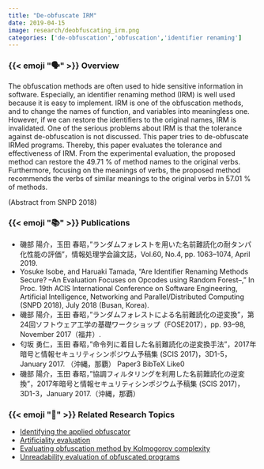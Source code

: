```yaml
---
title: "De-obfuscate IRM"
date: 2019-04-15
image: research/deobfuscating_irm.png
categories: ['de-obfuscation','obfuscation','identifier renaming']
---
```


### {{< emoji ":speaking_head:" >}} Overview

The obfuscation methods are often used to hide sensitive information in software.
Especially, an identifier renaming method (IRM) is well used because it is easy to implement.
IRM is one of the obfuscation methods, and to change the names of function, and variables into meaningless one.
However, if we can restore the identifiers to the original names, IRM is invalidated.
One of the serious problems about IRM is that the tolerance against de-obfuscation is not discussed. 
This paper tries to de-obfuscate IRMed programs.
Thereby, this paper evaluates the tolerance and effectiveness of IRM.
From the experimental evaluation, the proposed method can restore the 49.71 % of method names to the original verbs.
Furthermore, focusing on the meanings of verbs, the proposed method recommends the verbs of similar meanings to the original verbs in 57.01 % of methods.

(Abstract from SNPD 2018)

### {{< emoji ":books:" >}} Publications

* 磯部 陽介，玉田 春昭，”ランダムフォレストを用いた名前難読化の耐タンパ化性能の評価”，情報処理学会論文誌，Vol.60, No.4, pp. 1063–1074, April 2019.
* Yosuke Isobe, and Haruaki Tamada, “Are Identifier Renaming Methods Secure? –An Evaluation Focuses on Opcodes using Random Forest–,” In Proc. 19th ACIS International Conference on Software Engineering, Artificial Intelligence, Networking and Parallel/Distributed Computing (SNPD 2018), July 2018 (Busan, Korea).
* 磯部 陽介，玉田 春昭，”ランダムフォレストによる名前難読化の逆変換”，第24回ソフトウェア工学の基礎ワークショップ（FOSE2017），pp. 93–98, November 2017（福井）. 
* 匂坂 勇仁，玉田 春昭，”命令列に着目した名前難読化の逆変換手法”，2017年暗号と情報セキュリティシンポジウム予稿集 (SCIS 2017)，3D1-5，January 2017. （沖縄，那覇）  Paper3  BibTeX  Like0
* 磯部 陽介，玉田 春昭，”協調フィルタリングを利用した名前難読化の逆変換”，2017年暗号と情報セキュリティシンポジウム予稿集 (SCIS 2017)，3D1-3，January 2017.（沖縄，那覇）

### {{< emoji ":mag_right:" >}} Related Research Topics

* [Identifying the applied obfuscator](../identifying_applied_obfuscator/)
* [Artificiality evaluation](../artificiality_evaluation)
* [Evaluating obfuscation method by Kolmogorov complexity](../evaluation_obfuscation_kolmogorov/)
* [Unreadability evaluation of obfuscated programs](../unreadability_evaluation)

